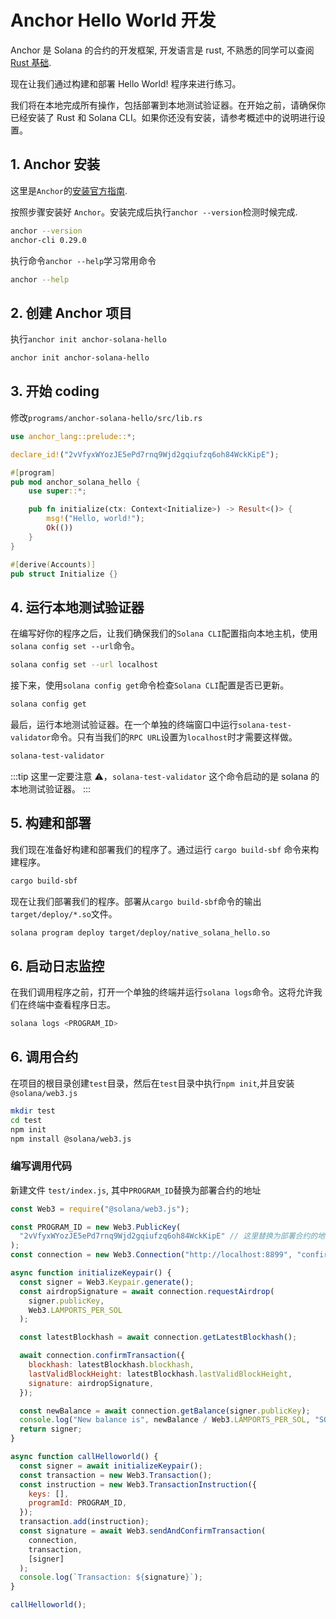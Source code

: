 # Anchor Hello World 开发

Anchor 是 Solana 的合约的开发框架, 开发语言是 rust, 不熟悉的同学可以查阅[Rust 基础](https://www.rust-lang.org/learn).

现在让我们通过构建和部署 Hello World! 程序来进行练习。

我们将在本地完成所有操作，包括部署到本地测试验证器。在开始之前，请确保你已经安装了 Rust 和 Solana CLI。如果你还没有安装，请参考概述中的说明进行设置。

## 1. Anchor 安装

这里是`Anchor`的[安装官方指南](https://www.anchor-lang.com/docs/installation).

按照步骤安装好 `Anchor`。安装完成后执行`anchor --version`检测时候完成.

```sh
anchor --version
anchor-cli 0.29.0
```

执行命令`anchor --help`学习常用命令

```sh
anchor --help
```

## 2. 创建 Anchor 项目

执行`anchor init anchor-solana-hello`

```sh
anchor init anchor-solana-hello
```

## 3. 开始 coding

修改`programs/anchor-solana-hello/src/lib.rs`

```rust
use anchor_lang::prelude::*;

declare_id!("2vVfyxWYozJE5ePd7rnq9Wjd2gqiufzq6oh84WckKipE");

#[program]
pub mod anchor_solana_hello {
    use super::*;

    pub fn initialize(ctx: Context<Initialize>) -> Result<()> {
        msg!("Hello, world!");
        Ok(())
    }
}

#[derive(Accounts)]
pub struct Initialize {}
```

## 4. 运行本地测试验证器

在编写好你的程序之后，让我们确保我们的`Solana CLI`配置指向本地主机，使用`solana config set --url`命令。

```bash
solana config set --url localhost
```

接下来，使用`solana config get`命令检查`Solana CLI`配置是否已更新。

```bash
solana config get
```

最后，运行本地测试验证器。在一个单独的终端窗口中运行`solana-test-validator`命令。只有当我们的`RPC URL`设置为`localhost`时才需要这样做。

```bash
solana-test-validator
```

:::tip
这里一定要注意 ⚠️，`solana-test-validator` 这个命令启动的是 solana 的本地测试验证器。
:::

## 5. 构建和部署

我们现在准备好构建和部署我们的程序了。通过运行 `cargo build-sbf` 命令来构建程序。

```bash
cargo build-sbf
```

现在让我们部署我们的程序。部署从`cargo build-sbf`命令的输出`target/deploy/*.so`文件。

```bash
solana program deploy target/deploy/native_solana_hello.so
```

## 6. 启动日志监控

在我们调用程序之前，打开一个单独的终端并运行`solana logs`命令。这将允许我们在终端中查看程序日志。

```bash
solana logs <PROGRAM_ID>
```

## 6. 调用合约

在项目的根目录创建`test`目录，然后在`test`目录中执行`npm init`,并且安装`@solana/web3.js`

```bash
mkdir test
cd test
npm init
npm install @solana/web3.js
```

### 编写调用代码

新建文件 `test/index.js`, 其中`PROGRAM_ID`替换为部署合约的地址

```javascript
const Web3 = require("@solana/web3.js");

const PROGRAM_ID = new Web3.PublicKey(
  "2vVfyxWYozJE5ePd7rnq9Wjd2gqiufzq6oh84WckKipE" // 这里替换为部署合约的地址
);
const connection = new Web3.Connection("http://localhost:8899", "confirmed");

async function initializeKeypair() {
  const signer = Web3.Keypair.generate();
  const airdropSignature = await connection.requestAirdrop(
    signer.publicKey,
    Web3.LAMPORTS_PER_SOL
  );

  const latestBlockhash = await connection.getLatestBlockhash();

  await connection.confirmTransaction({
    blockhash: latestBlockhash.blockhash,
    lastValidBlockHeight: latestBlockhash.lastValidBlockHeight,
    signature: airdropSignature,
  });

  const newBalance = await connection.getBalance(signer.publicKey);
  console.log("New balance is", newBalance / Web3.LAMPORTS_PER_SOL, "SOL");
  return signer;
}

async function callHelloworld() {
  const signer = await initializeKeypair();
  const transaction = new Web3.Transaction();
  const instruction = new Web3.TransactionInstruction({
    keys: [],
    programId: PROGRAM_ID,
  });
  transaction.add(instruction);
  const signature = await Web3.sendAndConfirmTransaction(
    connection,
    transaction,
    [signer]
  );
  console.log(`Transaction: ${signature}`);
}

callHelloworld();
```
